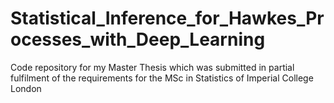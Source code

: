 # Statistical_Inference_for_Hawkes_Processes_with_Deep_Learning
 Code repository for my Master Thesis which was submitted in partial fulfilment of the requirements for the MSc in Statistics of Imperial College London

